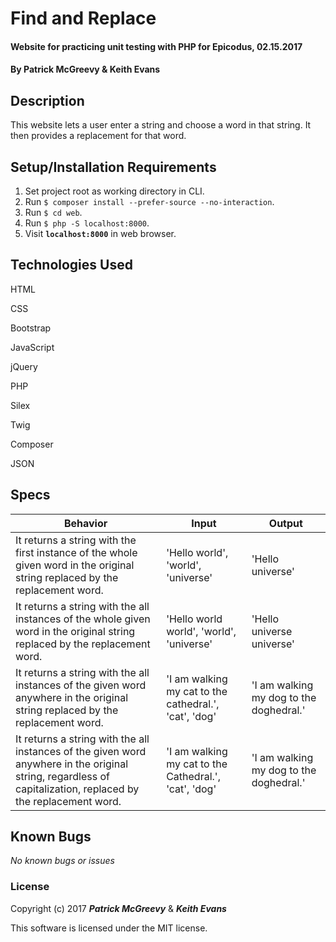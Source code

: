 # Find and Replace

#### Website for practicing unit testing with PHP for Epicodus, 02.15.2017

#### By Patrick McGreevy & Keith Evans

## Description

This website lets a user enter a string and choose a word in that string. It then provides a replacement for that word.


## Setup/Installation Requirements
1. Set project root as working directory in CLI.
2. Run `$ composer install --prefer-source --no-interaction`.
3. Run `$ cd web`.
4. Run `$ php -S localhost:8000`.
5. Visit **`localhost:8000`** in web browser.


## Technologies Used

HTML

CSS

Bootstrap

JavaScript

jQuery

PHP

Silex

Twig

Composer

JSON

## Specs

|Behavior|Input|Output|
|--------|-----|------|
|It returns a string with the first instance of the whole given word in the original string replaced by the replacement word.|'Hello world', 'world', 'universe'|'Hello universe'|
|It returns a string with the all instances of the whole given word in the original string replaced by the replacement word.|'Hello world world', 'world', 'universe'|'Hello universe universe'|
|It returns a string with the all instances of the given word anywhere in the original string replaced by the replacement word.|'I am walking my cat to the cathedral.', 'cat', 'dog'|'I am walking my dog to the doghedral.'|
|It returns a string with the all instances of the given word anywhere in the original string, regardless of capitalization, replaced by the replacement word.|'I am walking my cat to the Cathedral.', 'cat', 'dog'|'I am walking my dog to the doghedral.'|

## Known Bugs

_No known bugs or issues_

### License

Copyright (c) 2017 _**Patrick McGreevy**_ & _**Keith Evans**_

This software is licensed under the MIT license.
